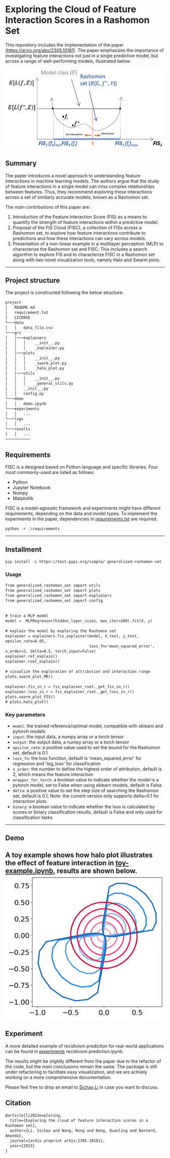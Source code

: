 # Exploring the Cloud of Feature Interaction Scores in a Rashomon Set


This repository includes the implementation of the paper (https://arxiv.org/abs/2305.10181). The paper emphasizes the importance of investigating feature interactions not just in a single predictive model, but across a range of well-performing models, illustrated below.

![FIS in the Rasomon set](https://github.com/Sichao-Li/generalized_rashomon_set/raw/main/data/FIn_Rset.png)

## Summary

The paper introduces a novel approach to understanding feature interactions in machine learning models. The authors argue that the study of feature interactions in a single model can miss complex relationships between features. Thus, they recommend exploring these interactions across a set of similarly accurate models, known as a Rashomon set.

The main contributions of this paper are:

1. Introduction of the Feature Interaction Score (FIS) as a means to quantify the strength of feature interactions within a predictive model.
2. Proposal of the FIS Cloud (FISC), a collection of FISs across a Rashomon set, to explore how feature interactions contribute to predictions and how these interactions can vary across models.
3. Presentation of a non-linear example in a multilayer perceptron (MLP) to characterize the Rashomon set and FISC. This includes a search algorithm to explore FIS and to characterize FISC in a Rashomon set along with two novel visualization tools, namely Halo and Swarm plots.

----

## Project structure
The project is constructed following the below structure:
```
project
│   README.md
│   requirement.txt    
│   LICENSE
└───data
│   │   data_file.csv
└───grs
│   │───explainers
│   │   │    __init__.py
│   │   │    _explainer.py
│   │───plots
│   │   │    __init__.py
│   │   │    _swarm_plot.py
│   │   │    _halo_plot.py
│   │───utils
│   │   │    __init__.py
│   │   │    _general_utils.py
│   │   __init__.py
│   │   config.py
└───demo
│   │   demo.ipynb
└───experiments
│   │   ...
└───logs
│   │   ...
└───results
│   │   ...
───────────
```

## Requirements
FISC is a designed based on Python language and specific libraries. Four most commonly-used are listed as follows:

* Python
* Jupyter Notebook
* Numpy
* Matplotlib

FISC is a model-agnostic framework and experiments might have different requirements, depending on the data and model
types. To implement the experiments in the paper, dependencies in [requirements.txt](.\requirements.txt) are required.

```python
python -r .\requirements
```

----

## Installment

```
pip install -i https://test.pypi.org/simple/ generalized-rashomon-set
```
### Usage
```
from generalized_rashomon_set import utils
from generalized_rashomon_set import plots
from generalized_rashomon_set import explainers
from generalized_rashomon_set import config


# train a MLP model
model =  MLPRegressor(hidden_layer_sizes, max_iter=200).fit(X, y)

# explain the model by exploring the Rashomon set
explainer = explainers.fis_explainer(model, X_test, y_test, epsilon_rate=0.05,
                                     loss_fn='mean_squared_error', n_order=2, delta=0.5, torch_input=False)
explainer.ref_explain()
explainer.rset_explain()

# visualize the exploration of attribution and interaction range
plots.swarm_plot_MR()

explainer.fis_in_r = fis_explainer_rset._get_fis_in_r()
explainer.loss_in_r = fis_explainer_rset._get_loss_in_r()
plots.swarm_plot_FIS()
# plots.halo_plot()
```
### Key parameters
* `model`: the trained reference/optimal model, compatible with sklearn and pytorch models
* `input`: the input data, a numpy array or a torch tensor 
* `output`: the output data, a numpy array or a torch tensor
* `epsilon_rate`: a positive value used to set the bound for the Rashomon set, default is 0.1
* `loss_fn`: the loss function, default is 'mean_squared_error' for regression and 'log_loss' for classification
* `n_order`: the number to define the highest order of attribution, default is 2, which means the feature interaction
* `wrapper_for_torch`: a boolean value to indicate whether the model is a pytorch model, set to False when using sklearn models, default is False
* `delta`: a positive value to set the step size of searching the Rashomon set, default is 0.1; Note: the current version only supports delta=0.1 for interaction plots 
* `binary`: a boolean value to indicate whether the loss is calculated by scores or binary classification results, default is False and only used for classification tasks

----

## Demo

A toy example shows how halo plot illustrates the effect of feature interaction 
in [toy-example.ipynb](.\demo\toy_example.ipynb), results are shown below.
![Toy example](https://github.com/Sichao-Li/generalized_rashomon_set/raw/main/demo/x1x2_simple.png
)
----

## Experiment

A more detailed example of recidivism prediction for real-world applications can be found in [experiments](.\experiments) recidivism prediction.ipynb.

The results might be slightly different from the paper due to the refactor of the code, but the main conclusions remain the same.
The package is still under refactoring to facilitate easy visualization, and we are actively working on a more comprehensive documentation.

Please feel free to drop an email to [Sichao Li](mailto:sichao.li@anu.edu.au) in case you want to discuss.
## Citation

```
@article{li2023exploring,
  title={Exploring the cloud of feature interaction scores in a Rashomon set},
  author={Li, Sichao and Wang, Rong and Deng, Quanling and Barnard, Amanda},
  journal={arXiv preprint arXiv:2305.10181},
  year={2023}
}
```




